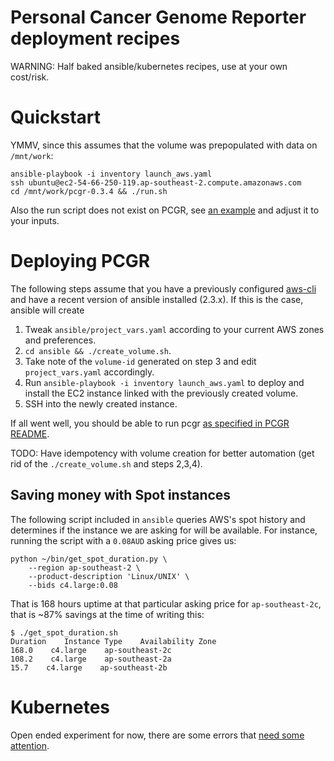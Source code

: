 Personal Cancer Genome Reporter deployment recipes
==================================================

WARNING: Half baked ansible/kubernetes recipes, use at your own cost/risk.

Quickstart
==========

YMMV, since this assumes that the volume was prepopulated with data on `/mnt/work`:

```
ansible-playbook -i inventory launch_aws.yaml
ssh ubuntu@ec2-54-66-250-119.ap-southeast-2.compute.amazonaws.com
cd /mnt/work/pcgr-0.3.4 && ./run.sh
```

Also the run script does not exist on PCGR, see [an example](https://github.com/sigven/pcgr#step-4-run-example) and adjust it to your inputs.

Deploying PCGR
==============

The following steps assume that you have a previously configured [aws-cli](https://github.com/aws/aws-cli) and have a recent version
of ansible installed (2.3.x). If this is the case, ansible will create 

1. Tweak `ansible/project_vars.yaml` according to your current AWS zones and preferences.
2. `cd ansible && ./create_volume.sh`.
3. Take note of the `volume-id` generated on step 3 and edit `project_vars.yaml` accordingly.
4. Run `ansible-playbook -i inventory launch_aws.yaml` to deploy and install the EC2 instance linked with the previously created volume.
5. SSH into the newly created instance.

If all went well, you should be able to run pcgr [as specified in PCGR README](https://github.com/sigven/pcgr#step-4-run-example).

TODO: Have idempotency with volume creation for better automation (get rid of the `./create_volume.sh` and steps 2,3,4).

Saving money with Spot instances
--------------------------------

The following script included in `ansible` queries AWS's spot history and determines if the
instance we are asking for will be available. For instance, running the script with a `0.08AUD`
asking price gives us:

```
python ~/bin/get_spot_duration.py \
	--region ap-southeast-2 \
	--product-description 'Linux/UNIX' \
	--bids c4.large:0.08
```

That is 168 hours uptime at that particular asking price for `ap-southeast-2c`, that 
is ~87% savings at the time of writing this:

```
$ ./get_spot_duration.sh
Duration    Instance Type    Availability Zone
168.0    c4.large    ap-southeast-2c
108.2    c4.large    ap-southeast-2a
15.7    c4.large    ap-southeast-2b
```

Kubernetes
==========

Open ended experiment for now, there are some errors that [need some attention](https://twitter.com/braincode/status/865250048480817152).
